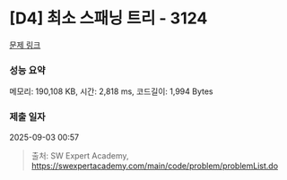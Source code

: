 # [D4] 최소 스패닝 트리 - 3124 

[문제 링크](https://swexpertacademy.com/main/code/problem/problemDetail.do?contestProbId=AV_mSnmKUckDFAWb) 

### 성능 요약

메모리: 190,108 KB, 시간: 2,818 ms, 코드길이: 1,994 Bytes

### 제출 일자

2025-09-03 00:57



> 출처: SW Expert Academy, https://swexpertacademy.com/main/code/problem/problemList.do